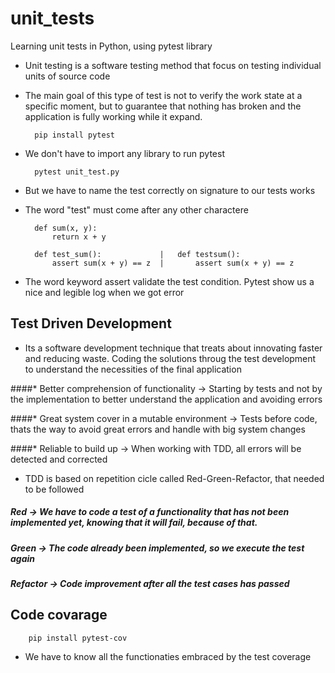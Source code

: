 # unit_tests

Learning unit tests in Python, using pytest library


* Unit testing is a software testing method that focus on testing individual units of source code

* The main goal of this type of test is not to verify the work state at a specific moment, but to guarantee that nothing has broken and the application is fully working while it expand.


        pip install pytest
    

* We don't have to import any library to run pytest

        pytest unit_test.py

* But we have to name the test correctly on signature to our tests works
* The word "test" must come after any other charactere

        def sum(x, y):
            return x + y

        def test_sum():             |   def testsum():
            assert sum(x + y) == z  |       assert sum(x + y) == z

* The word keyword assert validate the test condition. Pytest show us a nice and legible log when we got error

## Test Driven Development

* Its a software development technique that treats about innovating faster and reducing waste. Coding the solutions throug the test development to understand the necessities of the final application

####* Better comprehension of functionality -> Starting by tests and not by the implementation to better understand the application and avoiding errors

####* Great system cover in a mutable environment -> Tests before code, thats the way to avoid great errors and handle with big system changes

####* Reliable to build up -> When working with TDD, all errors will be detected and corrected


* TDD is based on repetition cicle called Red-Green-Refactor, that needed to be followed

##### Red -> We have to code a test of a functionality that has not been implemented yet, knowing that it will fail, because of that.

##### Green -> The code already been implemented, so we execute the test again

##### Refactor -> Code improvement after all the test cases has passed


## Code covarage

        pip install pytest-cov

* We have to know all the functionaties embraced by the test coverage


